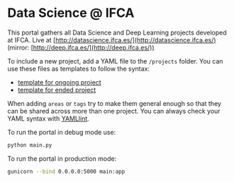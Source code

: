 Data Science @ IFCA
===================

This portal gathers all Data Science and Deep Learning projects developed at IFCA. Live at [http://datascience.ifca.es/](http://datascience.ifca.es/) (mirror: [http://deep.ifca.es/](http://deep.ifca.es/))

To include a new project, add a YAML file to the `/projects` folder. You can use these files as templates to follow the syntax:
* [template for ongoing project](./deep_at_ifca/projects/template-ongoing.yaml)
* [template for ended project](./deep_at_ifca/projects/template-ended.yaml)

When adding `areas` or `tags` try to make them general enough so that they can be shared across more than one project. 
You can always check your YAML syntax with [YAMLlint](http://www.yamllint.com/).

To run the portal in debug mode use:
```bash
python main.py
```

To run the portal in production mode:
```bash
gunicorn --bind 0.0.0.0:5000 main:app
```
